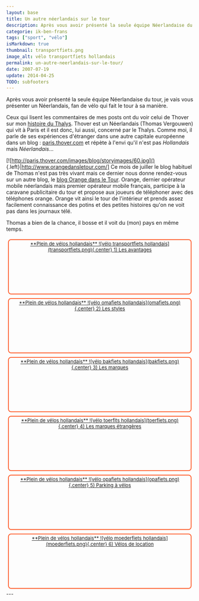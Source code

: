 ```yaml
---
layout: base
title: Un autre néerlandais sur le tour
description: Après vous avoir présenté la seule équipe Néerlandaise du tour, je vais vous présenter un Néerlandais, fan de vélo qui fait le tour à sa manière.
categorie: ik-ben-frans
tags: ["sport", "vélo"]
isMarkdown: true
thumbnail: transportfiets.png
image_alt: vélo transportfiets hollandais
permalink: un-autre-neerlandais-sur-le-tour/
date: 2007-07-19
update: 2014-04-25
TODO: subfooters
---
```


Après vous avoir présenté la seule équipe Néerlandaise du tour, je vais vous présenter un Néerlandais, fan de vélo qui fait le tour à sa manière.

Ceux qui lisent les commentaires de mes posts ont du voir celui de Thover sur mon [histoire du Thalys](/une-nouvelle-ligne-a-grande-vitesse). Thover est un Néerlandais (Thomas Vergouwen) qui vit à Paris et il est donc, lui aussi, concerné par le Thalys. Comme moi, il parle de ses expériences d'étranger dans une autre capitale européenne dans un blog : [paris.thover.com](http://paris.thover.com) et répète à l'envi qu'il n'est pas *Hollandais* mais *Néerlandais*...

[![http://paris.thover.com/images/blog/storyimages/60.jpg]()<!-- TODO: Add image alt -->{.left}|http://www.orangedansletour.com/]
Ce mois de juiller le blog habituel de Thomas n'est pas très vivant mais ce dernier nous donne rendez-vous sur un autre blog, le [blog Orange dans le Tour](http://www.orangedansletour.com/). Orange, dernier opérateur mobile néerlandais mais premier opérateur mobile français, participe à la caravane publicitaire du tour et propose aux joueurs de téléphoner avec des téléphones orange. Orange vit ainsi le tour de l'intérieur et prends assez facilement connaissance des potins et des petites histoires qu'on ne voit pas dans les journaux télé.

Thomas a bien de la chance, il bosse et il voit du (mon) pays en même temps.


<!-- HTML -->
<div style="border:2px solid #FF5521; border-radius:8px; text-align:center; font-size:small; padding:2px 8px; float:left; margin:5px; height:140px;">
<a href="/plein-de-velos-hollandais" title="tout savoir sur la bicyclette aux Pays-Bas">
<!-- / HTML -->
**Plein de vélos hollandais**  
![vélo transportfiets hollandais](transportfiets.png){.center}  
1) Les avantages  
<!-- HTML -->
</a></div>
<!-- / HTML -->

<!-- HTML -->
<div style="border:2px solid #FF5521; border-radius:8px; text-align:center; font-size:small; padding:2px 8px; float:left; margin:5px; height:140px;">
<a href="/plein-de-velos" title="tout savoir sur la bicyclette aux Pays-Bas">
<!-- / HTML -->
**Plein de vélos hollandais**  
![vélo omafiets hollandais](omafiets.png){.center}  
2) Les styles
<!-- HTML -->
</a></div>
<!-- / HTML -->


<!-- HTML -->
<div style="border:2px solid #FF5521; border-radius:8px; text-align:center; font-size:small; padding:2px 8px; float:left; margin:5px; height:140px;">
<a href="/plein-de-velos-hollandais-3" title="tout savoir sur la bicyclette aux Pays-Bas">
<!-- / HTML -->
**Plein de vélos hollandais**  
![vélo bakfiets hollandais](bakfiets.png){.center}  
3) Les marques
<!-- HTML -->
</a></div>
<!-- / HTML -->

<!-- HTML -->
<div style="border:2px solid #FF5521; border-radius:8px; text-align:center; font-size:small; padding:2px 8px; float:left; margin:5px; height:140px;">
<a href="/plein-de-velos-pas-hollandais-4" title="tout savoir sur la bicyclette aux Pays-Bas">
<!-- / HTML -->
**Plein de vélos hollandais**  
![vélo toerfits hollandais](toerfiets.png){.center}  
4) Les marques étrangères
<!-- HTML -->
</a></div>
<!-- / HTML -->

<!-- HTML -->
<div style="border:2px solid #FF5521; border-radius:8px; text-align:center; font-size:small; padding:2px 8px; float:left; margin:5px; height:140px;">
<a href="/une-heure-sans-velo" title="tout savoir sur la bicyclette aux Pays-Bas">
<!-- / HTML -->
**Plein de vélos hollandais**  
![vélo opafiets hollandais](opafiets.png){.center}  
5) Parking à vélos
<!-- HTML -->
</a></div>
<!-- / HTML -->

<!-- HTML -->
<div style="border:2px solid #FF5521; border-radius:8px; text-align:center; font-size:small; padding:2px 8px; float:left; margin:5px; height:140px;">
<a href="/les-velos-de-location" title="tout savoir sur la bicyclette aux Pays-Bas">
<!-- / HTML -->
**Plein de vélos hollandais**  
![vélo moederfiets  hollandais](moederfiets.png){.center}  
6) Vélos de location
<!-- HTML -->
</a></div>
<!-- / HTML -->

<!-- HTML -->
<div style="clear:both;"></div>
<!-- / HTML -->
---